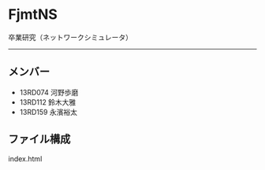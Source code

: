 # FjmtNS
卒業研究（ネットワークシミュレータ）

---

## メンバー
* 13RD074 河野歩磨
* 13RD112 鈴木大雅
* 13RD159 永濱裕太

## ファイル構成
 index.html
